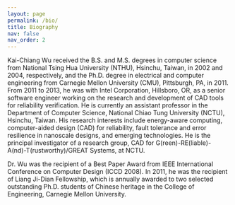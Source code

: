 ```yaml
---
layout: page
permalink: /bio/
title: Biography
nav: false
nav_order: 2
---
```

Kai-Chiang Wu received the B.S. and M.S. degrees in computer science from National Tsing Hua University (NTHU), Hsinchu, Taiwan, in 2002 and 2004, respectively, and the Ph.D. degree in electrical and computer engineering from Carnegie Mellon University (CMU), Pittsburgh, PA, in 2011. From 2011 to 2013, he was with Intel Corporation, Hillsboro, OR, as a senior software engineer working on the research and development of CAD tools for reliability verification. He is currently an assistant professor in the Department of Computer Science, National Chiao Tung University (NCTU), Hsinchu, Taiwan. His research interests include energy-aware computing, computer-aided design (CAD) for reliability, fault tolerance and error resilience in nanoscale designs, and emerging technologies. He is the principal investigator of a research group, CAD for G(reen)-RE(liable)-A(nd)-T(rustworthy)/GREAT Systems, at NCTU.

Dr. Wu was the recipient of a Best Paper Award from IEEE International Conference on Computer Design (ICCD 2008). In 2011, he was the recipient of Liang Ji-Dian Fellowship, which is annually awarded to two selected outstanding Ph.D. students of Chinese heritage in the College of Engineering, Carnegie Mellon University.